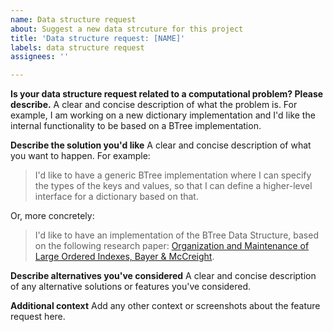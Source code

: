 ```yaml
---
name: Data structure request
about: Suggest a new data strcuture for this project
title: 'Data structure request: [NAME]'
labels: data structure request
assignees: ''

---
```


**Is your data structure request related to a computational problem? Please describe.**
A clear and concise description of what the problem is. For example, I am working on a new dictionary implementation and I'd like the internal functionality to be based on a BTree implementation.

**Describe the solution you'd like**
A clear and concise description of what you want to happen. For example:

> I'd like to have a generic BTree implementation where I can specify the types of the keys and values, so that I can define a higher-level interface for a dictionary based on that.

Or, more concretely:

> I'd like to have an implementation of the BTree Data Structure, based on the following research paper: [Organization and Maintenance of Large Ordered Indexes, Bayer & McCreight](https://infolab.usc.edu/csci585/Spring2010/den_ar/indexing.pdf).

**Describe alternatives you've considered**
A clear and concise description of any alternative solutions or features you've considered.

**Additional context**
Add any other context or screenshots about the feature request here.
